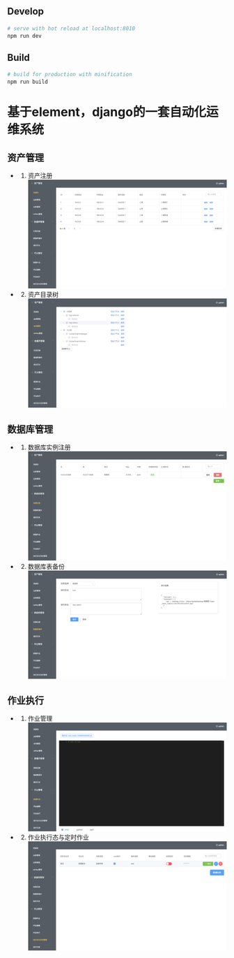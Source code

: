 ## Develop

``` bash
# serve with hot reload at localhost:8010
npm run dev
```

## Build

``` bash
# build for production with minification
npm run build
```

# 基于element，django的一套自动化运维系统

## 资产管理
- 1. 资产注册
![资产注册](git_img/cmdb_pool.png)
- 2. 资产目录树
![资产目录树](git_img/module_tree.png)

## 数据库管理
- 1. 数据库实例注册
![数据库实例注册](git_img/db_instance.png)
- 2. 数据库表备份
![数据库表备份](git_img/db_backup.png)

## 作业执行
- 1. 作业管理
![新建作业](git_img/new_script.png)
- 2. 作业执行态与定时作业
![作业执行态与定时作业](git_img/cron_execute.png)